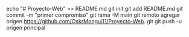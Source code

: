 echo "# Proyecto-Web" >> README.md 
git init 
git add README.md 
git commit -m "primer compromiso" 
git rama -M main 
git remoto agregar origen https://github.com/OskrMongui11/Proyecto-Web. git
 git push -u origen principal
